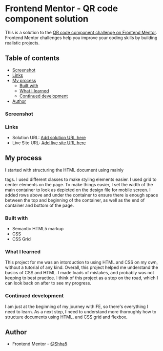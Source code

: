 # Frontend Mentor - QR code component solution

This is a solution to the [QR code component challenge on Frontend Mentor](https://www.frontendmentor.io/challenges/qr-code-component-iux_sIO_H). Frontend Mentor challenges help you improve your coding skills by building realistic projects. 

## Table of contents


  - [Screenshot](#screenshot)
  - [Links](#links)
- [My process](#my-process)
  - [Built with](#built-with)
  - [What I learned](#what-i-learned)
  - [Continued development](#continued-development)
- [Author](#author)


### Screenshot


### Links

- Solution URL: [Add solution URL here](https://your-solution-url.com)
- Live Site URL: [Add live site URL here](https://your-live-site-url.com)

## My process

I started with structuring the HTML document using mainly <div> tags. I used different classes to make styling elements easier. I used grid to center elements on the page. To make things easier, I set the width of the main container to look as depicted on the design file for mobile screen. I added rows above and under the container to ensure there is enough space between the top and beginning of the container, as well as the end of container and bottom of the page.

### Built with

- Semantic HTML5 markup
- CSS
- CSS Grid

### What I learned

This project for me was an intorduction to using HTML and CSS on my own, without a tutorial of any kind. Overall, this project helped me understand the basics of CSS and HTML. I made loads of mistakes, and probably was not keeping to best practice. I think of this project as a step on the road, which I can look back on after to see my progress.


### Continued development

I am just at the beginning of my journey with FE, so there's everything I need to learn. As a next step, I need to understand more thoroughly how to structure documents using HTML, and CSS grid and flexbox.


## Author

- Frontend Mentor - [@Shha5](https://www.frontendmentor.io/profile/Shha5)



